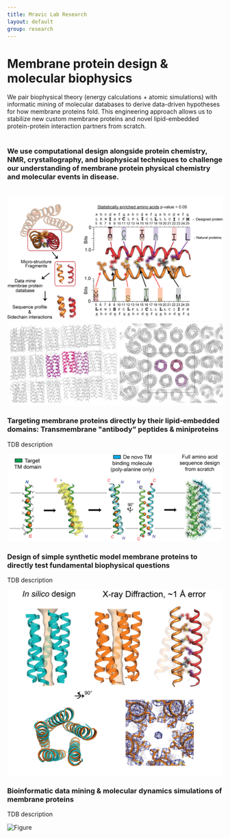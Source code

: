 ```yaml
---
title: Mravic Lab Research
layout: default
group: research
---
```


<!-- <img class="img-fluid mx-auto d-block" src="/static/img/fraseratucsf.jpg" alt="Membrane Protein Design & Molecular Biophysics @ TSRI">
 -->
<div class="row">

# Membrane protein design & molecular biophysics 


We pair biophysical theory (energy calculations + atomic simulations) with informatic mining of molecular databases to derive data-driven hypotheses for how membrane proteins fold.  This engineering approach allows us to stabilize new custom membrane proteins and novel lipid-embedded protein-protein interaction partners from scratch.   <br><br>

### We use computational design alongside protein chemistry, NMR, crystallography, and biophysical techniques to challenge our understanding of membrane protein physical chemistry and molecular events in disease. 
<br>
</div>
<div class="col-md-5 order-md-2 align-self-center">
<img class="img-fluid" src="/static/img/MemProt_SeqDesign.png" alt="FigureXX"><img class="img-fluid" src="/static/img/Xray_packingXtal.png" alt="FigureXX">

<br>

</div>

<div class="row">

###  Targeting membrane proteins directly by their lipid-embedded domains: Transmembrane "antibody" peptides & miniproteins

<div class="col-md-7 order-md-1">

TDB description

</div>
<div class="col-md-5 order-md-2 align-self-center">
<img class="img-fluid" src="/static/img/TM_antibody_design.png" alt="Figure">
</div>
</div>
<div class="row">

### Design of simple synthetic model membrane proteins to directly test fundamental biophysical questions

<div class="col-md-7 order-md-2">

TDB description
</div>

<div class="col-md-5 order-md-1 align-self-center">
<img class="img-fluid" src="/static/img/PL5_x-ray.png" alt="Figure">
</div>
</div>
<div class="row">

### Bioinformatic data mining & molecular dynamics simulations of membrane proteins

<div class="col-md-7 order-md-1 ">

TDB description
</div>

<div class="col-md-3 order-md-2 align-self-center">

<img class="img-fluid" src="/static/img/pub/2019_li_pellegrino.jpg" alt="Figure">
</div>
</div>
<div class="row">


</div>
